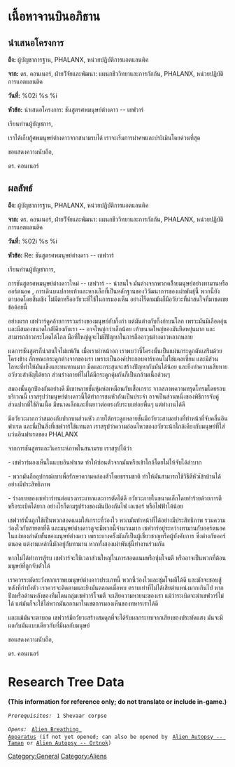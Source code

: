 # เนื้อหาจานบินอภิธาน

## นำเสนอโครงการ

**ถึง:** ผู้บัญชาการฐาน, PHALANX, หน่วยปฏิบัติการแอตแลนติค

**จาก:** ดร. คอนเนอร์, ฝ่ายวิัจัยและพัฒนา: แผนกชีววิทยาและการกักกัน, PHALANX,
หน่วยปฏิบัติการแอตแลนติค

**วันที่:** %02i %s %i

**หัวข้อ:** นำเสนอโครงการ: ชันสูตรศพมนุษย์ต่างดาว -- เชฟวาร์

เรียนท่านผู้บัญชการ,

เราได้เก็บกู้ศพมนุษย์ต่างดาวจากสนามรบได้ เราจะเริ่มการผ่าศพและประิเมินโดยด่วนที่สุด

ขอแสดงความนับถือ,

ดร. คอนเนอร์

## ผลลัพธ์

**ถึง:** ผู้บัญชาการฐาน, PHALANX, หน่วยปฏิบัติการแอตแลนติค

**จาก:** ดร. คอนเนอร์, ฝ่ายวิัจัยและพัฒนา: แผนกชีววิทยาและการกักกัน, PHALANX,
หน่วยปฏิบัติการแอตแลนติค

**วันที่:** %02i %s %i

**หัวข้อ:** Re: ชันสูตรศพมนุษย์ต่างดาว -- เชฟวาร์

เรียนท่านผู้บัญชาการ,

การชันสูตรศพมนุษย์ต่างดาวใหม่ -- เชฟวาร์ -- น่าสนใจ
มันต่างจากพวกคล้ืายมนุษย์อย่างทามานหรือออร์ตนอค ,
การเดินบนปลายเท้าและหางเล็กที่เป็นหลักฐานของวิวัฒนาการของเผ่าพันธุ์นี้
พวกนี้ยังตาบอดโดยสิ้นเชิง ไม่มีตาหรืออวัยวะที่ใช้ในการมองเห็น
อย่างไร็ตามมันก็มีอวัยวะที่น่าสนใจที่มาชดเชยข้อด้อยนี้

อย่างแรก เชฟวาร์ดูคล้ายการรวมร่างของมนุษย์กับกิ้งก่า แต่มันต่างกับกิ้งก่าบนโลก
เพราะมันมีเลือดอุ่นและมีสมองขนาดใกล้เีคียงกับเรา -- อาจใหญ่กว่าเล็กน้อย
เท้าขนาดใหญ่ของมันยืดหยุ่นมาก และสามารถก้าวกระโดดได้ไกล
มือที่ใหญ่ดูจะไม่มีปัญหาในการถืออาวุธต่างดาวหลากหลาย

ผลการชันสูตรก็น่าสนใจไม่แพ้กัน เมื่อเราผ่าหน้าอก
เราพบว่าซี่โครงนั้นเป็นแผ่นกระดูกตันเสริมด้วยโครงข้าง ลักษณะกระดูกต่างจากของเรา
เพราะเป็นองค์ประกอบคาร์บอนไม่ใช่แคลเซี่ยม และมีส่วนโลหะที่ทำให้มันแข็งและทนทานมาก
มีดและกระสุนจะสร้างปัญหากับมันได้น้อย และยิ่งทำความเสียหายอวัยวะสำคัญได้ยาก
ส่วนร่างกายที่ไม่ได้มีกระดูกคุ้มกันก็เป็นกล้ามเนื้อล้วนๆ

สมองนั้นถูกป้องกันอย่างดี มีเขาหลายชั้นหุ้มห่อเหมือนกับเสื้อเกราะ
จากสภาพความทรุดโทรมโดยรอบบริเวณนี้ เราสรุปว่ามนุษย์ต่างดาวนี้ได้ทำการชนหัวกันเป็นประจำ
อาจเป็นส่วนหนึ่งของพิธีการจับคู่ ส่วนปากที่ใช้กินเนื้อ มีขนาดเล็กและยื่นยาวต่อตรงกับระบบย่อยพื้นๆ
แต่ทำงานได้ดี

มีอวัยวะมากกว่าสมองกับปากบนส่วนหัว
ภายใต้กระดูกหลายชั้นมีอวัยวะสามอย่างที่ทำหน้าที่จับคลื่นอินฟาเรด และนี่เป็นสิ่งที่เชฟวาร์ใช้แทนตา
เราสรุปว่าความอ่อนไหวของอวัยวะน้กใกล้เคียงกับมนุษย์ที่ใส่แว่นอินฟาเรดของ PHALANX

จากการชันสูตรและวิเคราะห์ภาพในสนามรบ เราสรุปได้ว่า

\- เชฟวาร์มองเห็นในแบบอินฟาเรด ทำให้ซ่อนตัวจากมันหรือเข้าใกล้โดยไม่ให้จับได้ลำบาก

\- พวกมันถืออุปกรณ์เบาเพื่อรักษาความคล่องตัวโดยธรรมชาติ
ทำให้มันสามารถใช้วิธีตีหัวเ้ข้าบ้านได้อย่างมีประสิทธิภาพ

\- ร่างกายของเชฟวาร์ทนต่อแรงกระแทกและการตัดได้ดี
อวัยวะภายในขนาดเล็กโดยทำร้ายด้วยการตีหรือระเบิดได้ยาก
อย่างไรก็ตามรูปร่างของมันป้องกันไฟ เลเซอร์ หรือไฟฟ้าได้น้อย

เชฟวาร์นั้นถูกใช้เป็นพวกสอดแนมใส่เกราะที่ว่องไว พวกมันทำหน้าที่ได้อย่างมีประสิทธิภาพ
รวมความว่องไวกับสายตาที่ดี และมนุษย์ต่างดาวดูจะมีพวกนี้จำนวนมาก
เชฟวาร์อยู่ระหว่างทามานกับออร์ตนอคในแง่ของลำดับขั้นของมนุษย์ต่างดาว
เพราะบางครั้งมันก็เป็นผู้เชี่ยวชาญหรือผู้บังคับการ ซึ่งต่างกับออร์ตนอค
แต่งานเหล่านี้มักอยู่กับทามาน หากทั้งสองเผ่าพันธุ์นี้ทำงานร่วมกัน

หากไม่ได้ทำการสู้รบ เชฟวาร์จะใช้เวลาส่วนใหญ่ในการสอดแนมหรือซุ่มโจมตี
หรืออาจเป็นพวกที่ต้อนมนุษย์ที่ถูกจับตัวได้

เราควรระมัดระวังหากเราพบมนุษย์ต่างดาวประเภทนี้ พวกนี้ว่องไวและซุ่มโจมตีได้ดี
และมักจะชอบสู้หลังที่กำบังตัว เราควรจะติดตามและยิงมันตลอดเมื่อพบ
ตราบเท่าที่ไม่ได้เสียตำแหน่งมากเกินไป หากปีกหรือด้านหลังของทีมโดนกลุ่มเชฟวาร์โจมตี
จะเสียความหายนะของเรา แม้ว่าระเบิดจะฆ่าเชฟวาร์ไม่ได้
แต่มันก็จะใช้ไล่พวกมันออกมาในเขตการมองเห็นของทหารเราได้ดี

และแม้มันจะตาบอด เชฟวาร์มีอวัยวะสร้างสมดุลที่จะได้รับผลกระทบจากเสียงของประทัดแสง
มันจะมีผลกับมันแบบเดียวกับที่มีผลกับมนุษย์

ขอแสดงความนับถือ,

ดร. คอนเนอร์

# Research Tree Data

**(This information for reference only; do not translate or include
in-game.)**

*`Prerequisites:`*
` 1 Shevaar corpse`

*`Opens:`*
` `[`Alien Breathing Apparatus`](Research/Alien_Breathing_Apparatus "wikilink")` (if not yet opened; can also be opened by`
` `[`Alien Autopsy -- Taman`](Aliens/Taman "wikilink")` or `[`Alien Autopsy -- Ortnok`](Aliens/Ortnok "wikilink")`)`

[Category:General](Category:General "wikilink")
[Category:Aliens](Category:Aliens "wikilink")